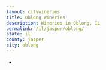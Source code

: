 ```yaml
---
layout: citywineries
title: Oblong Wineries
description: Wineries in Oblong, IL
permalink: /il/jasper/oblong/
state: il
county: jasper
city: oblong
---
```

-

